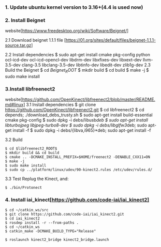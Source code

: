 ### 1. Update ubuntu kernel version to 3.16+(4.4 is used now)

### 2. Install Beignet 
website[https://www.freedesktop.org/wiki/Software/Beignet/]

2.1 Download beignet 1.1.1 file [https://01.org/sites/default/files/beignet-1.1.1-source.tar.gz]

2.2 Install dependencies 
	$ sudo apt-get install cmake pkg-config python ocl-icd-dev ocl-icd-opencl-dev libdrm-dev libxfixes-dev libxext-dev llvm-3.5-dev clang-3.5 libclang-3.5-dev libtinfo-dev libedit-dev zlib1g-dev
2.3 Build the Beignet
	$ cd $Beignet_ROOT$
	$ mkdir build
	$ cd build
	$ make -j
	$ sudo make install

### 3.Install libfreenect2
website[https://github.com/OpenKinect/libfreenect2/blob/master/README.md#linux]
3.1 Install dependencies
	$ git clone https://github.com/OpenKinect/libfreenect2.git
	$ cd libfreenect2
	$ cd depends; ./download_debs_trusty.sh
	$ sudo apt-get install build-essential cmake pkg-config
	$ sudo dpkg -i debs/libusb*deb
	$ sudo apt-get install libturbojpeg libjpeg-turbo8-dev
	$ sudo dpkg -i debs/libglfw3*deb; sudo apt-get install -f
	$ sudo dpkg -i debs/{libva,i965}*deb; sudo apt-get install -f
 
3.2 Build

	$ cd $libfreenect2_ROOT$
	$ mkdir build && cd build
	$ cmake .. -DCMAKE_INSTALL_PREFIX=$HOME/freenect2 -DENABLE_CXX11=ON
	$ make -j
	$ sudo make install
	$ sudo cp ../platform/linux/udev/90-kinect2.rules /etc/udev/rules.d/

3.3 Test
	Replug the Kinect, and:
	
	$ ./bin/Protonect
	
### 4. Install iai_kinect[https://github.com/code-iai/iai_kinect2]
	$ cd ~/catkin_ws/src
	$ git clone https://github.com/code-iai/iai_kinect2.git
	$ cd iai_kinect2
	$ rosdep install -r --from-paths .
	$ cd ~/catkin_ws
	$ catkin_make -DCMAKE_BUILD_TYPE="Release"

 	$ roslaunch kinect2_bridge kinect2_bridge.launch
